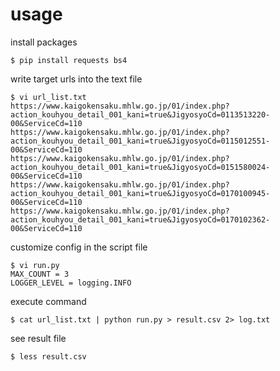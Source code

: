 # usage

install packages
```
$ pip install requests bs4
```

write target urls into the text file
```
$ vi url_list.txt
https://www.kaigokensaku.mhlw.go.jp/01/index.php?action_kouhyou_detail_001_kani=true&JigyosyoCd=0113513220-00&ServiceCd=110
https://www.kaigokensaku.mhlw.go.jp/01/index.php?action_kouhyou_detail_001_kani=true&JigyosyoCd=0115012551-00&ServiceCd=110
https://www.kaigokensaku.mhlw.go.jp/01/index.php?action_kouhyou_detail_001_kani=true&JigyosyoCd=0151580024-00&ServiceCd=110
https://www.kaigokensaku.mhlw.go.jp/01/index.php?action_kouhyou_detail_001_kani=true&JigyosyoCd=0170100945-00&ServiceCd=110
https://www.kaigokensaku.mhlw.go.jp/01/index.php?action_kouhyou_detail_001_kani=true&JigyosyoCd=0170102362-00&ServiceCd=110
```

customize config in the script file
```
$ vi run.py
MAX_COUNT = 3
LOGGER_LEVEL = logging.INFO
```

execute command
```
$ cat url_list.txt | python run.py > result.csv 2> log.txt
```

see result file
```
$ less result.csv
```
